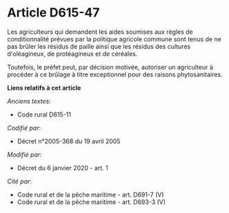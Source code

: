 # Article D615-47

Les agriculteurs qui demandent les aides soumises aux règles de conditionnalité prévues par la politique agricole commune
sont tenus de ne pas brûler les résidus de paille ainsi que les résidus des cultures d'oléagineux, de protéagineux et de
céréales.

Toutefois, le préfet peut, par décision motivée, autoriser un agriculteur à procéder à ce brûlage à titre exceptionnel pour
des raisons phytosanitaires.

**Liens relatifs à cet article**

_Anciens textes_:

  - Code rural D615-11

_Codifié par_:

  - Décret n°2005-368 du 19 avril 2005

_Modifié par_:

  - Décret du 6 janvier 2020 - art. 1

_Cité par_:

  - Code rural et de la pêche maritime - art. D691-7 (V)
  - Code rural et de la pêche maritime - art. D693-3 (V)
